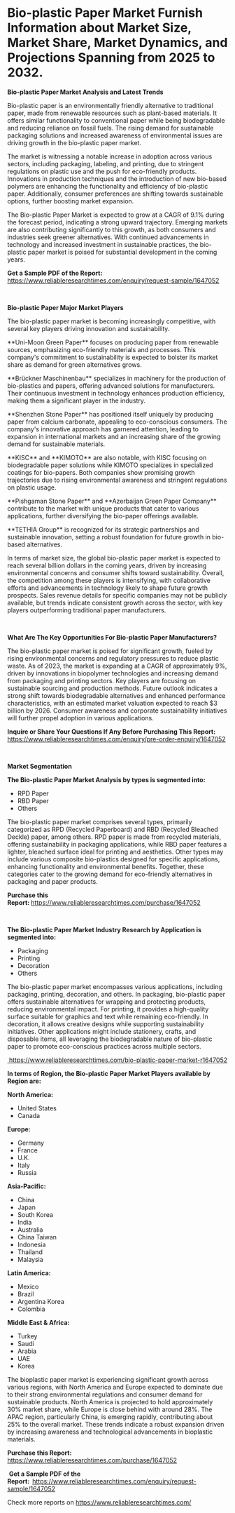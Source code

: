 <p><h1>Bio-plastic Paper Market Furnish Information about Market Size, Market Share, Market Dynamics, and Projections Spanning from 2025 to 2032.</h1></p><p><strong>Bio-plastic Paper Market Analysis and Latest Trends</strong></p>
<p><p>Bio-plastic paper is an environmentally friendly alternative to traditional paper, made from renewable resources such as plant-based materials. It offers similar functionality to conventional paper while being biodegradable and reducing reliance on fossil fuels. The rising demand for sustainable packaging solutions and increased awareness of environmental issues are driving growth in the bio-plastic paper market.</p><p>The market is witnessing a notable increase in adoption across various sectors, including packaging, labeling, and printing, due to stringent regulations on plastic use and the push for eco-friendly products. Innovations in production techniques and the introduction of new bio-based polymers are enhancing the functionality and efficiency of bio-plastic paper. Additionally, consumer preferences are shifting towards sustainable options, further boosting market expansion.</p><p>The Bio-plastic Paper Market is expected to grow at a CAGR of 9.1% during the forecast period, indicating a strong upward trajectory. Emerging markets are also contributing significantly to this growth, as both consumers and industries seek greener alternatives. With continued advancements in technology and increased investment in sustainable practices, the bio-plastic paper market is poised for substantial development in the coming years.</p></p>
<p><strong>Get a Sample PDF of the Report:&nbsp;</strong> <a href="https://www.reliableresearchtimes.com/enquiry/request-sample/1647052?utm_campaign=2774&utm_medium=2&utm_source=Github&utm_content=ia&utm_term=29032025&utm_id=bio-plastic-paper">https://www.reliableresearchtimes.com/enquiry/request-sample/1647052</a></p>
<p>&nbsp;</p>
<p><strong>Bio-plastic Paper Major Market Players</strong></p>
<p><p>The bio-plastic paper market is becoming increasingly competitive, with several key players driving innovation and sustainability. </p><p>**Uni-Moon Green Paper** focuses on producing paper from renewable sources, emphasizing eco-friendly materials and processes. This company's commitment to sustainability is expected to bolster its market share as demand for green alternatives grows.</p><p>**Brückner Maschinenbau** specializes in machinery for the production of bio-plastics and papers, offering advanced solutions for manufacturers. Their continuous investment in technology enhances production efficiency, making them a significant player in the industry.</p><p>**Shenzhen Stone Paper** has positioned itself uniquely by producing paper from calcium carbonate, appealing to eco-conscious consumers. The company's innovative approach has garnered attention, leading to expansion in international markets and an increasing share of the growing demand for sustainable materials.</p><p>**KISC** and **KIMOTO** are also notable, with KISC focusing on biodegradable paper solutions while KIMOTO specializes in specialized coatings for bio-papers. Both companies show promising growth trajectories due to rising environmental awareness and stringent regulations on plastic usage.</p><p>**Pishgaman Stone Paper** and **Azerbaijan Green Paper Company** contribute to the market with unique products that cater to various applications, further diversifying the bio-paper offerings available.</p><p>**TETHIA Group** is recognized for its strategic partnerships and sustainable innovation, setting a robust foundation for future growth in bio-based alternatives. </p><p>In terms of market size, the global bio-plastic paper market is expected to reach several billion dollars in the coming years, driven by increasing environmental concerns and consumer shifts toward sustainability. Overall, the competition among these players is intensifying, with collaborative efforts and advancements in technology likely to shape future growth prospects. Sales revenue details for specific companies may not be publicly available, but trends indicate consistent growth across the sector, with key players outperforming traditional paper manufacturers.</p></p>
<p>&nbsp;</p>
<p><strong>What Are The Key Opportunities For Bio-plastic Paper Manufacturers?</strong></p>
<p><p>The bio-plastic paper market is poised for significant growth, fueled by rising environmental concerns and regulatory pressures to reduce plastic waste. As of 2023, the market is expanding at a CAGR of approximately 9%, driven by innovations in biopolymer technologies and increasing demand from packaging and printing sectors. Key players are focusing on sustainable sourcing and production methods. Future outlook indicates a strong shift towards biodegradable alternatives and enhanced performance characteristics, with an estimated market valuation expected to reach $3 billion by 2026. Consumer awareness and corporate sustainability initiatives will further propel adoption in various applications.</p></p>
<p><strong>Inquire or Share Your Questions If Any Before Purchasing This Report:</strong> <a href="https://www.reliableresearchtimes.com/enquiry/pre-order-enquiry/1647052?utm_campaign=2774&utm_medium=2&utm_source=Github&utm_content=ia&utm_term=29032025&utm_id=bio-plastic-paper">https://www.reliableresearchtimes.com/enquiry/pre-order-enquiry/1647052</a></p>
<p>&nbsp;</p>
<p><strong>Market Segmentation</strong></p>
<p><strong>The Bio-plastic Paper Market Analysis by types is segmented into:</strong></p>
<p><ul><li>RPD Paper</li><li>RBD Paper</li><li>Others</li></ul></p>
<p><p>The bio-plastic paper market comprises several types, primarily categorized as RPD (Recycled Paperboard) and RBD (Recycled Bleached Deckle) paper, among others. RPD paper is made from recycled materials, offering sustainability in packaging applications, while RBD paper features a lighter, bleached surface ideal for printing and aesthetics. Other types may include various composite bio-plastics designed for specific applications, enhancing functionality and environmental benefits. Together, these categories cater to the growing demand for eco-friendly alternatives in packaging and paper products.</p></p>
<p><strong>Purchase this Report:&nbsp;</strong><a href="https://www.reliableresearchtimes.com/purchase/1647052?utm_campaign=2774&utm_medium=2&utm_source=Github&utm_content=ia&utm_term=29032025&utm_id=bio-plastic-paper">https://www.reliableresearchtimes.com/purchase/1647052</a></p>
<p>&nbsp;</p>
<p><strong>The Bio-plastic Paper Market Industry Research by Application is segmented into:</strong></p>
<p><ul><li>Packaging</li><li>Printing</li><li>Decoration</li><li>Others</li></ul></p>
<p><p>The bio-plastic paper market encompasses various applications, including packaging, printing, decoration, and others. In packaging, bio-plastic paper offers sustainable alternatives for wrapping and protecting products, reducing environmental impact. For printing, it provides a high-quality surface suitable for graphics and text while remaining eco-friendly. In decoration, it allows creative designs while supporting sustainability initiatives. Other applications might include stationery, crafts, and disposable items, all leveraging the biodegradable nature of bio-plastic paper to promote eco-conscious practices across multiple sectors.</p></p>
<p><a href="https://www.reliableresearchtimes.com/bio-plastic-paper-market-r1647052?utm_campaign=2774&utm_medium=2&utm_source=Github&utm_content=ia&utm_term=29032025&utm_id=bio-plastic-paper">&nbsp;https://www.reliableresearchtimes.com/bio-plastic-paper-market-r1647052</a></p>
<p><strong>In terms of Region, the Bio-plastic Paper Market Players available by Region are:</strong></p>
<p>
    <p> <strong> North America: </strong>
        <ul>
            <li>United States</li>
            <li>Canada</li>
        </ul>
        </p> 
    <p> <strong> Europe: </strong>
        <ul>
            <li>Germany</li>
            <li>France</li>
            <li>U.K.</li>
            <li>Italy</li>
            <li>Russia</li>
        </ul>
        </p> 
    <p> <strong> Asia-Pacific: </strong>
        <ul>
            <li>China</li>
            <li>Japan</li>
            <li>South Korea</li>
            <li>India</li>
            <li>Australia</li>
            <li>China Taiwan</li>
            <li>Indonesia</li>
            <li>Thailand</li>
            <li>Malaysia</li>
        </ul>
        </p> 
    <p> <strong> Latin America: </strong>
        <ul>
            <li>Mexico</li>
            <li>Brazil</li>
            <li>Argentina Korea</li>
            <li>Colombia</li>
        </ul>
        </p> 
    <p> <strong> Middle East & Africa: </strong>
        <ul>
            <li>Turkey</li>
            <li>Saudi</li>
            <li>Arabia</li>
            <li>UAE</li>
            <li>Korea</li>
        </ul>
    </p>
    </p>
<p><p>The bioplastic paper market is experiencing significant growth across various regions, with North America and Europe expected to dominate due to their strong environmental regulations and consumer demand for sustainable products. North America is projected to hold approximately 30% market share, while Europe is close behind with around 28%. The APAC region, particularly China, is emerging rapidly, contributing about 25% to the overall market. These trends indicate a robust expansion driven by increasing awareness and technological advancements in bioplastic materials.</p></p>
<p><strong>Purchase this Report: </strong><a href="https://www.reliableresearchtimes.com/purchase/1647052?utm_campaign=2774&utm_medium=2&utm_source=Github&utm_content=ia&utm_term=29032025&utm_id=bio-plastic-paper">https://www.reliableresearchtimes.com/purchase/1647052</a></p>
<p>&nbsp;<strong>Get a Sample PDF of the Report:&nbsp;&nbsp;</strong><a href="https://www.reliableresearchtimes.com/enquiry/request-sample/1647052?utm_campaign=2774&utm_medium=2&utm_source=Github&utm_content=ia&utm_term=29032025&utm_id=bio-plastic-paper">https://www.reliableresearchtimes.com/enquiry/request-sample/1647052</a></p>
<p><strong></strong></p>
<p>Check more reports on <a href="https://www.reliableresearchtimes.com/?utm_campaign=2774&utm_medium=2&utm_source=Github&utm_content=ia&utm_term=29032025&utm_id=bio-plastic-paper">https://www.reliableresearchtimes.com/</a></p>